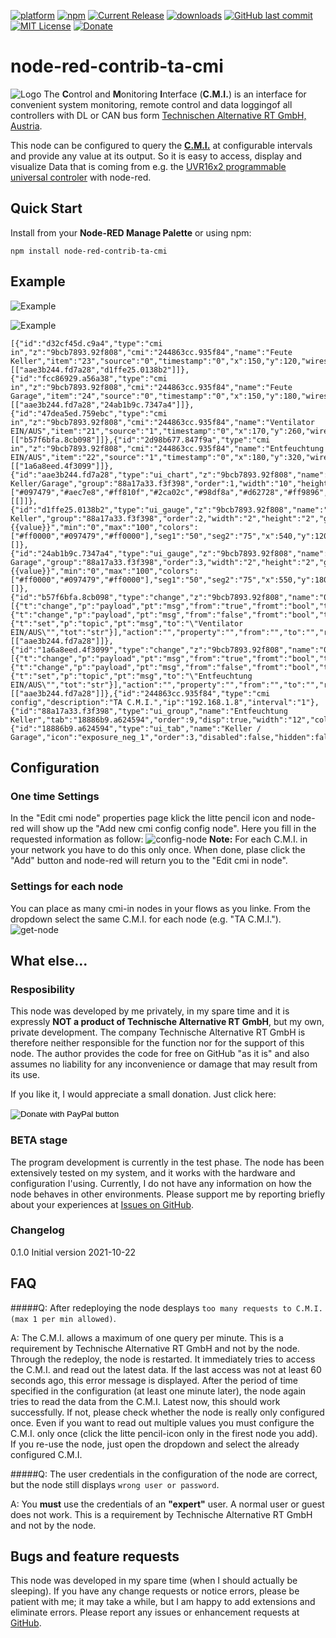 [![platform](https://img.shields.io/badge/platform-Node--RED-red)](https://nodered.org)
[![npm](https://img.shields.io/npm/v/node-red-contrib-ta-cmi.svg)](https://www.npmjs.com/package/node-red-contrib-ta-cmi)
[![Current Release](https://img.shields.io/github/v/release/peteraustria/node-red-contrib-ta-cmi.svg?colorB=4cc61e)](https://github.com/peteraustria/node-red-contrib-ta-cmi/releases/latest)
[![downloads](https://img.shields.io/npm/dt/node-red-contrib-ta-cmi.svg)](https://www.npmjs.com/package/node-red-ta-cmi)
[![GitHub last commit](https://img.shields.io/github/last-commit/peteraustria/node-red-contrib-ta-cmi)](https://github.com/peteraustria/node-red-contrib-ta-cmi/commits/master)
[![MIT License](https://img.shields.io/badge/license-MIT-blue.svg)](https://github.com/vivereSmartGroup/node-red-contrib-ta-cmi/master/LICENSE)
[![Donate](https://img.shields.io/badge/Donate-PayPal-green.svg?logo=paypal)](https://www.paypal.com/donate?business=RXENQEUPYFL2Y&no_recurring=1&currency_code=EUR)

# node-red-contrib-ta-cmi

![Logo](images/logo.png)
The <B>C</b>ontrol and <b>M</b>onitoring <b>I</b>nterface (<b>C.M.I.</b>) is an interface for convenient system monitoring, remote control and data loggingof all controllers with DL or CAN bus form <a href = "https://www.ta.co.at/en/"> Technischen Alternative RT GmbH, Austria</a>.</p>
<p>This node can be configured to query the <a href="https://www.ta.co.at/en/x2-operation-interfaces/cmi/">  <b>C.M.I.</b></a> at configurable intervals and provide any value at its output. So it is easy to access, display and visualize Data that is coming from e.g. the <a href="https://www.ta.co.at/en/x2-freely-programmable-controllers/uvr16x2/"> UVR16x2 programmable universal controler</a> with node-red.


## Quick Start

Install from your <b>Node-RED Manage Palette</b> or using npm:
```
npm install node-red-contrib-ta-cmi
```
## Example

![Example](images/demo1.png)

![Example](images/demo2.png)


```
[{"id":"d32cf45d.c9a4","type":"cmi in","z":"9bcb7893.92f808","cmi":"244863cc.935f84","name":"Feute Keller","item":"23","source":"0","timestamp":"0","x":150,"y":120,"wires":[["aae3b244.fd7a28","d1ffe25.0138b2"]]},{"id":"fcc86929.a56a38","type":"cmi in","z":"9bcb7893.92f808","cmi":"244863cc.935f84","name":"Feute Garage","item":"24","source":"0","timestamp":"0","x":150,"y":180,"wires":[["aae3b244.fd7a28","24ab1b9c.7347a4"]]},{"id":"47dea5ed.759ebc","type":"cmi in","z":"9bcb7893.92f808","cmi":"244863cc.935f84","name":"Ventilator EIN/AUS","item":"21","source":"1","timestamp":"0","x":170,"y":260,"wires":[["b57f6bfa.8cb098"]]},{"id":"2d98b677.847f9a","type":"cmi in","z":"9bcb7893.92f808","cmi":"244863cc.935f84","name":"Entfeuchtung EIN/AUS","item":"22","source":"1","timestamp":"0","x":180,"y":320,"wires":[["1a6a8eed.4f3099"]]},{"id":"aae3b244.fd7a28","type":"ui_chart","z":"9bcb7893.92f808","name":"Feuchte Keller/Garage","group":"88a17a33.f3f398","order":1,"width":"10","height":"6","label":"","chartType":"line","legend":"true","xformat":"HH:mm","interpolate":"linear","nodata":"","dot":false,"ymin":"40","ymax":"","removeOlder":"24","removeOlderPoints":"","removeOlderUnit":"3600","cutout":0,"useOneColor":false,"useUTC":false,"colors":["#097479","#aec7e8","#ff810f","#2ca02c","#98df8a","#d62728","#ff9896","#9467bd","#c5b0d5"],"outputs":1,"useDifferentColor":false,"x":570,"y":240,"wires":[[]]},{"id":"d1ffe25.0138b2","type":"ui_gauge","z":"9bcb7893.92f808","name":"Feuchte Keller","group":"88a17a33.f3f398","order":2,"width":"2","height":"2","gtype":"gage","title":"Keller","label":"%rF","format":"{{value}}","min":"0","max":"100","colors":["#ff0000","#097479","#ff0000"],"seg1":"50","seg2":"75","x":540,"y":120,"wires":[]},{"id":"24ab1b9c.7347a4","type":"ui_gauge","z":"9bcb7893.92f808","name":"Feuchte Garage","group":"88a17a33.f3f398","order":3,"width":"2","height":"2","gtype":"gage","title":"Garage","label":"%rF","format":"{{value}}","min":"0","max":"100","colors":["#ff0000","#097479","#ff0000"],"seg1":"50","seg2":"75","x":550,"y":180,"wires":[]},{"id":"b57f6bfa.8cb098","type":"change","z":"9bcb7893.92f808","name":"0/1","rules":[{"t":"change","p":"payload","pt":"msg","from":"true","fromt":"bool","to":"49","tot":"num"},{"t":"change","p":"payload","pt":"msg","from":"false","fromt":"bool","to":"45","tot":"num"},{"t":"set","p":"topic","pt":"msg","to":"\"Ventilator EIN/AUS\"","tot":"str"}],"action":"","property":"","from":"","to":"","reg":false,"x":350,"y":260,"wires":[["aae3b244.fd7a28"]]},{"id":"1a6a8eed.4f3099","type":"change","z":"9bcb7893.92f808","name":"0/1","rules":[{"t":"change","p":"payload","pt":"msg","from":"true","fromt":"bool","to":"44","tot":"num"},{"t":"change","p":"payload","pt":"msg","from":"false","fromt":"bool","to":"40","tot":"num"},{"t":"set","p":"topic","pt":"msg","to":"\"Entfeuchtung EIN/AUS\"","tot":"str"}],"action":"","property":"","from":"","to":"","reg":false,"x":350,"y":320,"wires":[["aae3b244.fd7a28"]]},{"id":"244863cc.935f84","type":"cmi config","description":"TA C.M.I.","ip":"192.168.1.8","interval":"1"},{"id":"88a17a33.f3f398","type":"ui_group","name":"Entfeuchtung Keller","tab":"18886b9.a624594","order":9,"disp":true,"width":"12","collapse":true},{"id":"18886b9.a624594","type":"ui_tab","name":"Keller / Garage","icon":"exposure_neg_1","order":3,"disabled":false,"hidden":false}]
```


## Configuration

### One time Settings
In the "Edit cmi node" properties page klick the litte pencil icon and node-red will show up the "Add new cmi config config node". Here you fill in the requested information as follow:
![config-node](images/config.png)
**Note:** For each C.M.I. in your network you have to do this only once.
When done, plase click the "Add" button and node-red will return you to the "Edit cmi in node".

### Settings for each node
You can place as many cmi-in nodes in your flows as you linke. From the dropdown select the same C.M.I. for each node (e.g. "TA C.M.I.").
![get-node](images/get.png)


## What else...

### Resposibility

This node was developed by me privately, in my spare time and it is expressly <b>NOT a product of Technische Alternative RT GmbH</b>, but my own, private development. The company Technische Alternative RT GmbH is therefore neither responsible for the function nor for the support of this node. The author provides the code for free on GitHub "as it is" and also assumes no liability for any inconvenience or damage that may 
result from its use.

If you like it, I would appreciate a small donation. Just click here:
<form action="https://www.paypal.com/donate" method="post" target="_top">
<input type="hidden" name="business" value="RXENQEUPYFL2Y" />
<input type="hidden" name="no_recurring" value="1" />
<input type="hidden" name="currency_code" value="EUR" />
<input type="image" src="https://www.paypalobjects.com/en_US/i/btn/btn_donate_SM.gif" border="0" name="submit" title="PayPal - The safer, easier way to pay online!" alt="Donate with PayPal button" />
<img alt="" border="0" src="https://www.paypal.com/en_AT/i/scr/pixel.gif" width="1" height="1" />
</form>


### BETA stage

The program development is currently in the test phase. The node has been extensively tested on my system, and it works with the hardware and configuration I'using. Currently, I do not have any information on how the node behaves in other environments. Please support me by reporting briefly about your experiences at <a href="https://github.com/PeterAustria/node-red-contrib-ta-cmi/issues">Issues on GitHub</a>.

### Changelog

0.1.0 Initial version 2021-10-22

## FAQ

#####Q: After redeploying the node desplays `too many requests to C.M.I. (max 1 per min allowed)`.

A: The C.M.I. allows a maximum of one query per minute. 
This is a requirement by Technische Alternative RT GmbH and not by the node.
Through the redeploy, the node is restarted. It immediately tries to access the C.M.I. and read out the latest data. If the last access was not at least 60 seconds ago, this error message is displayed. After the period of time specified in the configuration (at least one minute later), the node again tries to read the data from the C.M.I. Latest now, this should work successfully. If not, please check whether the node is really only configured once. Even if you want to read out multiple values you must configure the C.M.I. only once (click the litte pencil-icon only in the firest node you add). If you re-use the node, just open the dropdown and select the already configured C.M.I. 

#####Q: The user credentials in the configuration of the node are correct, but the node still displays `wrong user or password`.


A: You **must** use the credentials of an **"expert"** user. A normal user or guest does not work. 
This is a requirement by Technische Alternative RT GmbH and not by the node.

## Bugs and feature requests

This node was developed in my spare time (when I should actually be sleeping). If you have any change requests or notice errors, please be patient with me; it may take a while, but I am happy to add extensions and eliminate errors. Please report any issues or enhancement requests at <a href="https://github.com/PeterAustria/node-red-contrib-ta-cmi/issues">GitHub</a>.